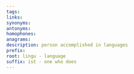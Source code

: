```yaml
---
tags: 
links: 
synonyms: 
antonyms: 
homophones: 
anagrams: 
description: person accomplished in languages
prefix: 
root: lingu - language
suffix: ist - one who does
---
```


